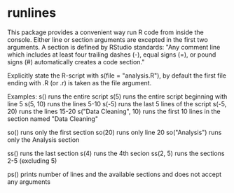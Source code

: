 # runlines
This package provides a convenient way run R code from inside the console.
Either line or section arguments are excepted in the first two arguments.
A section is defined by RStudio standards: "Any comment line which includes at least four trailing dashes (-), equal signs (=), or pound signs (#) automatically creates a code section."

Explicitly state the R-script with s(file = "analysis.R"), by default the first file ending with .R (or .r) is taken as the file argument.

Examples:
s() runs the entire script
s(5) runs the entire script beginning with line 5
s(5, 10) runs the lines 5-10
s(-5) runs the last 5 lines of the script
s(-5, 20) runs the lines 15-20
s("Data Cleaning", 10) runs the first 10 lines in the section named "Data Cleaning"

so() runs only the first section
so(20) runs only line 20
so("Analysis") runs only the Analysis section

ss() runs the last section
s(4) runs the 4th secion
ss(2, 5) runs the sections 2-5 (excluding 5)

ps() prints number of lines and the available sections and does not accept any arguments